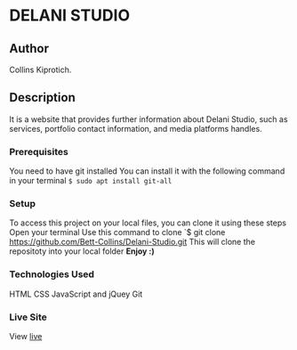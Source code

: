 # DELANI STUDIO
## Author
Collins Kiprotich.
## Description
It is a website that provides further information about Delani Studio, such as services, portfolio contact information, and media platforms handles.
### Prerequisites
You need to have git installed
You can install it with the following command in your terminal
`$ sudo apt install git-all`
### Setup
To access this project on your local files, you can clone it using these steps
Open your terminal
Use this command to clone `$ git clone https://github.com/Bett-Collins/Delani-Studio.git
 This will clone the repositoty into your local folder
 __Enjoy :)__
### Technologies Used
 HTML
CSS
JavaScript and jQuey
Git
### Live Site
View [live](https://github.com/Bett-Collins/Delani-Studio.git)